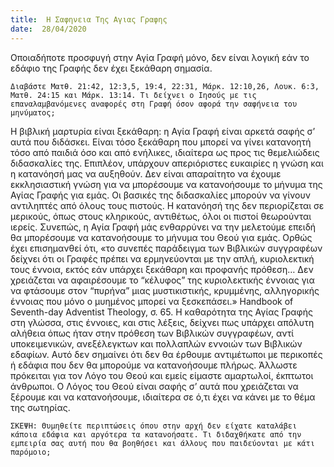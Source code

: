 ```yaml
---
title:  Η Σαφηνεια Της Αγιας Γραφης
date:  28/04/2020
---
```


Οποιαδήποτε προσφυγή στην Αγία Γραφή μόνο, δεν είναι λογική εάν το εδάφιο της Γραφής δεν έχει ξεκάθαρη σημασία.

`Διαβάστε Ματθ. 21:42, 12:3,5, 19:4, 22:31, Μάρκ. 12:10,26, Λουκ. 6:3, Ματθ. 24:15 και Μάρκ. 13:14. Τι δείχνει ο Ιησούς με τις επαναλαμβανόμενες αναφορές στη Γραφή όσον αφορά την σαφήνεια του μηνύματος;`

Η βιβλική μαρτυρία είναι ξεκάθαρη: η Αγία Γραφή είναι αρκετά σαφής σ’ αυτά που διδάσκει. Είναι τόσο ξεκάθαρη που μπορεί να γίνει κατανοητή τόσο από παιδιά όσο και από ενήλικες, ιδιαίτερα ως προς τις θεμελιώδεις διδασκαλίες της. Επιπλέον, υπάρχουν απεριόριστες ευκαιρίες η γνώση και η κατανόησή μας να αυξηθούν. Δεν είναι απαραίτητο να έχουμε εκκλησιαστική γνώση για να μπορέσουμε να κατανοήσουμε το μήνυμα της Αγίας Γραφής για εμάς. Οι βασικές της διδασκαλίες μπορούν να γίνουν αντιληπτές από όλους τους πιστούς. Η κατανόησή της δεν περιορίζεται σε μερικούς, όπως στους κληρικούς, αντιθέτως, όλοι οι πιστοί θεωρούνται ιερείς. Συνεπώς, η Αγία Γραφή μάς ενθαρρύνει να την μελετούμε επειδή θα μπορέσουμε να κατανοήσουμε το μήνυμα του Θεού για εμάς. Ορθώς έχει επισημανθεί ότι, «το συνεπές παράδειγμα των Βιβλικών συγγραφέων δείχνει ότι οι Γραφές πρέπει να ερμηνεύονται με την απλή, κυριολεκτική τους έννοια, εκτός εάν υπάρχει ξεκάθαρη και προφανής πρόθεση… Δεν χρειάζεται να αφαιρέσουμε το “κέλυφος” της κυριολεκτικής έννοιας για να φτάσουμε στον “πυρήνα” μιας μυστικιστικής, κρυμμένης, αλληγορικής έννοιας που μόνο ο μυημένος μπορεί να ξεσκεπάσει.» Handbook of Seventh-day Adventist Theology, σ. 65. Η καθαρότητα της Αγίας Γραφής στη γλώσσα, στις έννοιες, και στις λέξεις, δείχνει πως υπάρχει απόλυτη αλήθεια όπως ήταν στην πρόθεση των Βιβλικών συγγραφέων, αντί υποκειμενικών, ανεξέλεγκτων και πολλαπλών εννοιών των Βιβλικών εδαφίων. Αυτό δεν σημαίνει ότι δεν θα έρθουμε αντιμέτωποι με περικοπές ή εδάφια που δεν θα μπορούμε να κατανοήσουμε πλήρως. Άλλωστε πρόκειται για τον Λόγο του Θεού και εμείς είμαστε αμαρτωλοί, έκπτωτοι άνθρωποι. Ο Λόγος του Θεού είναι σαφής σ’ αυτά που χρειάζεται να ξέρουμε και να κατανοήσουμε, ιδιαίτερα σε ό,τι έχει να κάνει με το θέμα της σωτηρίας.

`ΣΚΕΨΗ: Θυμηθείτε περιπτώσεις όπου στην αρχή δεν είχατε καταλάβει κάποια εδάφια και αργότερα τα κατανοήσατε. Τι διδαχθήκατε από την εμπειρία σας αυτή που θα βοηθήσει και άλλους που παιδεύονται με κάτι παρόμοιο;`